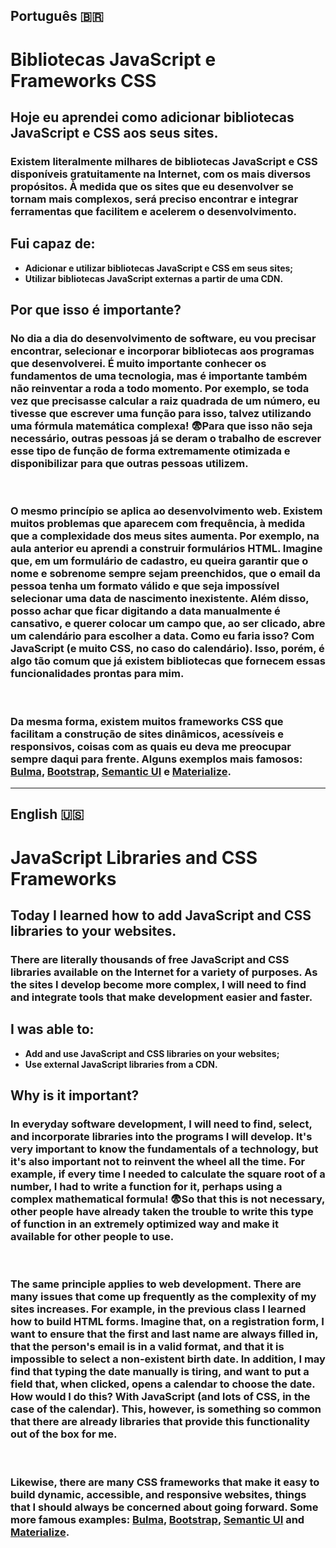 ## Português 🇧🇷 

# <striong>Bibliotecas JavaScript e Frameworks CSS<strong>

## Hoje eu aprendei como adicionar bibliotecas JavaScript e CSS aos seus sites.

### Existem literalmente milhares de bibliotecas JavaScript e CSS disponíveis gratuitamente na Internet, com os mais diversos propósitos. À medida que os sites que eu desenvolver se tornam mais complexos, será preciso encontrar e integrar ferramentas que facilitem e acelerem o desenvolvimento.

## Fui capaz de:

- Adicionar e utilizar bibliotecas JavaScript e CSS em seus sites;
- Utilizar bibliotecas JavaScript externas a partir de uma CDN.

## Por que isso é importante?

### No dia a dia do desenvolvimento de software, eu vou precisar encontrar, selecionar e incorporar bibliotecas aos programas que desenvolverei. É muito importante conhecer os fundamentos de uma tecnologia, mas é importante também não reinventar a roda a todo momento. Por exemplo, se toda vez que precisasse calcular a raiz quadrada de um número, eu tivesse que escrever uma função para isso, talvez utilizando uma fórmula matemática complexa! 😨Para que isso não seja necessário, outras pessoas já se deram o trabalho de escrever esse tipo de função de forma extremamente otimizada e disponibilizar para que outras pessoas utilizem.
<br>

### O mesmo princípio se aplica ao desenvolvimento web. Existem muitos problemas que aparecem com frequência, à medida que a complexidade dos meus sites aumenta. Por exemplo, na aula anterior eu aprendi a construir formulários HTML. Imagine que, em um formulário de cadastro, eu queira garantir que o nome e sobrenome sempre sejam preenchidos, que o email da pessoa tenha um formato válido e que seja impossível selecionar uma data de nascimento inexistente. Além disso, posso achar que ficar digitando a data manualmente é cansativo, e querer colocar um campo que, ao ser clicado, abre um calendário para escolher a data. Como eu faria isso? Com JavaScript (e muito CSS, no caso do calendário). Isso, porém, é algo tão comum que já existem bibliotecas que fornecem essas funcionalidades prontas para mim.
<br>

### Da mesma forma, existem muitos frameworks CSS que facilitam a construção de sites dinâmicos, acessíveis e responsivos, coisas com as quais eu deva me preocupar sempre daqui para frente. Alguns exemplos mais famosos: <a href="https://getbootstrap.com" target="_blank" rel="noopener noreferrer">Bulma</a>, <a href="https://bulma.io" target="_blank" rel="noopener noreferrer">Bootstrap</a>, <a href="https://semantic-ui.com" target="_blank" rel="noopener noreferrer">Semantic UI</a> e <a href="https://materializecss.com" target="_blank" rel="noopener noreferrer">Materialize</a>.
----------------------------------------------------------------

## English 🇺🇸

# <striong>JavaScript Libraries and CSS Frameworks<strong>

## Today I learned how to add JavaScript and CSS libraries to your websites.

### There are literally thousands of free JavaScript and CSS libraries available on the Internet for a variety of purposes. As the sites I develop become more complex, I will need to find and integrate tools that make development easier and faster.

## I was able to:

- Add and use JavaScript and CSS libraries on your websites;
- Use external JavaScript libraries from a CDN.

## Why is it important?

### In everyday software development, I will need to find, select, and incorporate libraries into the programs I will develop. It's very important to know the fundamentals of a technology, but it's also important not to reinvent the wheel all the time. For example, if every time I needed to calculate the square root of a number, I had to write a function for it, perhaps using a complex mathematical formula! 😨So that this is not necessary, other people have already taken the trouble to write this type of function in an extremely optimized way and make it available for other people to use.
<br>

### The same principle applies to web development. There are many issues that come up frequently as the complexity of my sites increases. For example, in the previous class I learned how to build HTML forms. Imagine that, on a registration form, I want to ensure that the first and last name are always filled in, that the person's email is in a valid format, and that it is impossible to select a non-existent birth date. In addition, I may find that typing the date manually is tiring, and want to put a field that, when clicked, opens a calendar to choose the date. How would I do this? With JavaScript (and lots of CSS, in the case of the calendar). This, however, is something so common that there are already libraries that provide this functionality out of the box for me.
<br>

### Likewise, there are many CSS frameworks that make it easy to build dynamic, accessible, and responsive websites, things that I should always be concerned about going forward. Some more famous examples: <a href="https://getbootstrap.com" target="_blank" rel="noopener noreferrer">Bulma</a>, <a href="https://bulma.io" target ="_blank" rel="noopener noreferrer">Bootstrap</a>, <a href="https://semantic-ui.com" target="_blank" rel="noopener noreferrer">Semantic UI</a> and <a href="https://materializecss.com" target="_blank" rel="noopener noreferrer">Materialize</a>.